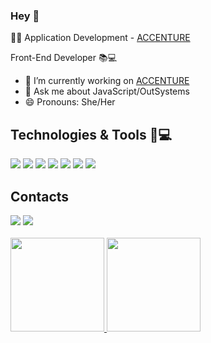 ### Hey 👋

<!--
**Anaju7/Anaju7** is a ✨ _special_ ✨ repository because its `README.md` (this file) appears on your GitHub profile.

Here are some ideas to get you started:


- 🌱 I’m currently learning ...
- 👯 I’m looking to collaborate on ...
- 🤔 I’m looking for help with ...

- 📫 How to reach me: ...
-  ...
- ⚡ Fun fact: ...
-->

👩‍💻 Application Development - <a href="https://www.accenture.com/br-pt?c=acn_glb_brandexpressiongoogle_11608449&n=psgs_1020&gclsrc=aw.ds&gclid=EAIaIQobChMIpdWR9bnC8wIV34taBR0RbAyAEAAYASAAEgLyO_D_BwE">ACCENTURE</a>

<p>Front-End Developer 📚💻</p>

- 🔭 I’m currently working on <a href="https://www.accenture.com/br-pt?c=acn_glb_brandexpressiongoogle_11608449&n=psgs_1020&gclsrc=aw.ds&gclid=EAIaIQobChMIpdWR9bnC8wIV34taBR0RbAyAEAAYASAAEgLyO_D_BwE">ACCENTURE</a>
- 💬 Ask me about JavaScript/OutSystems
- 😄 Pronouns: She/Her

<h2>Technologies & Tools 🚀💻</h2>

<img src="https://img.shields.io/badge/HTML5-E34F26?style=for-the-badge&logo=html5&logoColor=white"> <img src="https://img.shields.io/badge/CSS3-1572B6?style=for-the-badge&logo=css3&logoColor=white"> <img src="https://img.shields.io/badge/JavaScript-323330?style=for-the-badge&logo=javascript&logoColor=F7DF1E"> <img src="https://img.shields.io/badge/Bootstrap-563D7C?style=for-the-badge&logo=bootstrap&logoColor=white"> <img src="https://img.shields.io/badge/TypeScript-007ACC?style=for-the-badge&logo=typescript&logoColor=white"> <img src="https://img.shields.io/badge/Angular-DD0031?style=for-the-badge&logo=angular&logoColor=white"> <img src="https://img.shields.io/badge/React-20232A?style=for-the-badge&logo=react&logoColor=61DAFB">

<h2>Contacts</h2>

<div>
<a href = "mailto:contato@anajulia.anaju7@gmail.com"><img src="https://img.shields.io/badge/Gmail-D14836?style=for-the-badge&logo=gmail&logoColor=white" target="_blank"></a>
<a href="https://www.linkedin.com/in/ana-ju/" target="_blank"><img src="https://img.shields.io/badge/-LinkedIn-%230077B5?style=for-the-badge&logo=linkedin&logoColor=white" target="_blank"></a>   
</div>

<br>
 <div>
  <a href="https://github.com/Anaju7">
  <img height="150em" src="https://github-readme-stats.vercel.app/api?username=Anaju7&show_icons=true&theme=dracula&include_all_commits=true&count_private=true"/>
  <img height="150em" src="https://github-readme-stats.vercel.app/api/top-langs/?username=Anaju7&layout=compact&langs_count=16&theme=dracula"/>
</div>
  
 
 
 
<!--   <div>
    ![Snake animation](https://github.com/Anaju7/Anaju7/blob/output/github-contribution-grid-snake.svg)
  </div> -->

  
  





